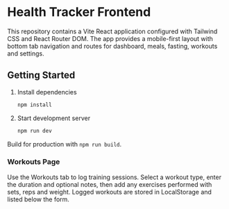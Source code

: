 # Health Tracker Frontend

This repository contains a Vite React application configured with Tailwind CSS and React Router DOM. The app provides a mobile-first layout with bottom tab navigation and routes for dashboard, meals, fasting, workouts and settings.

## Getting Started

1. Install dependencies
   ```bash
   npm install
   ```
2. Start development server
   ```bash
   npm run dev
   ```

Build for production with `npm run build`.

### Workouts Page

Use the Workouts tab to log training sessions. Select a workout type, enter the
duration and optional notes, then add any exercises performed with sets, reps
and weight. Logged workouts are stored in LocalStorage and listed below the
form.
